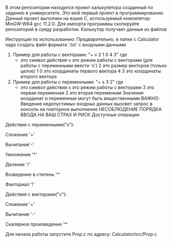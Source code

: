 В этом репозитории находится проект калькулятора созданный по заданию в университете.
Это мой первый проект в программировании.
Данный проект выполнен на языке C, используемый компилятор: MinGW-W64 gcc 11.2.0.
Для импорта программы скопируйте репозиторий в среду разработки. 
Калькутор получает данные из файлов

Инструкция по использованию:
Предварительно, в папке с Calculator надо создать файл формата '.txt' с входными данными
  1. Пример для работы с векторами: "+ v 2 1 0 4 3" где
     + это символ действия
     v это режим работы с векторами (для работы с переменными ввести 's')
     2 это размер векторов (только целое)
     1 0 это координаты первого вектора
     4 3 это координаты второго вектора
  2. Пример для работы с переменными: "+ s 3 2" где
     + это символ действия
     s это режим работы с векторами
     3 это первая переменная
     2 это вторая переменная
   Значения координат и переменные могут быть вещественными
   ВАЖНО: Введение недопустимых входных данных вызовет запрос в консоль на повторное выполнение
   НЕСОБЛЮДЕНИЕ ПОРЯДКА ВВОДА НА ВАШ СТРАХ И РИСК
Доступные операции:

Действия с переменными("s"):

Сложение '+'

Вычитание'-'

Умножение '*'

Деление '/'

Возведение в степень '^'

Факториал '!'

Действия с векторами("v"):

Сложение '+'

Вычитание '-'

Скалярное произведение '*'

Для начала работы запустите Prop.c по адресу: Calculator/src/Prop.c
